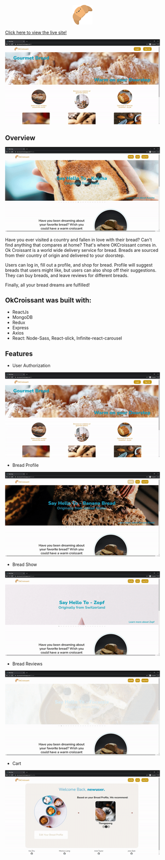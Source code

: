 <p align="center">
  <img src="https://github.com/arieltlr/okcroissant/blob/main/frontend/src/images/croissant_icon.png" />
</p>

[Click here to view the live site!](https://okcroissant.herokuapp.com/#/)
<p align="center">
  <img src="https://github.com/arieltlr/okcroissant/blob/main/gifs/splash.gif" />
</p>

## Overview

<p align="center">
  <img src="https://github.com/arieltlr/okcroissant/blob/main/gifs/main.gif" />
</p>

Have you ever visited a country and fallen in love with their bread? Can't find anything that compares at home? That's where OKCroissant comes in. Ok Croissant is a world wide delivery service for bread. Breads are sourced from their country of origin and delivered to your doorstep.

Users can log in, fill out a profile, and shop for bread. Profile will suggest breads that users might like, but users can also shop off their suggestions. They can buy breads, and leave reviews for different breads.

Finally, all your bread dreams are fulfilled!

## OkCroissant was built with: 
* ReactJs
* MongoDB
* Redux
* Express
* Axios 
* React: Node-Sass, React-slick, Infinite-react-carousel

## Features 
* User Authorization 

<p align="center">
  <img src="https://github.com/arieltlr/okcroissant/blob/main/gifs/auth.gif" />
</p>

* Bread Profile

<p align="center">
  <img src="https://github.com/arieltlr/okcroissant/blob/main/gifs/breadprofile.gif" />
</p>

* Bread Show

<p align="center">
  <img src="https://github.com/arieltlr/okcroissant/blob/main/gifs/breadshow.gif" />
</p>

* Bread Reviews

<p align="center">
  <img src="https://github.com/arieltlr/okcroissant/blob/main/gifs/reviews.gif" />
</p>

* Cart 

<p align="center">
  <img src="https://github.com/arieltlr/okcroissant/blob/main/gifs/cart.gif" />
</p>
